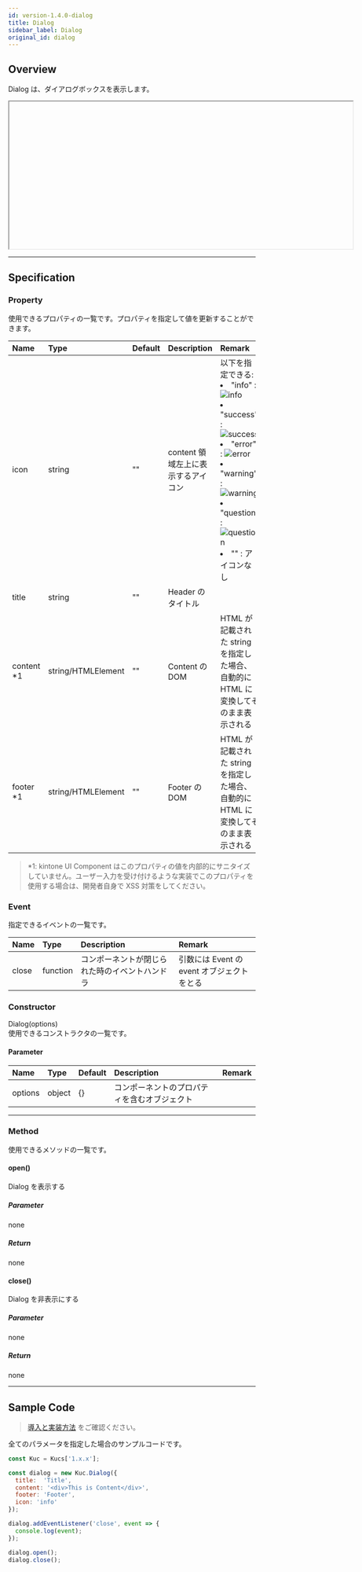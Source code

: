 ```yaml
---
id: version-1.4.0-dialog
title: Dialog
sidebar_label: Dialog
original_id: dialog
---
```


## Overview

Dialog は、ダイアログボックスを表示します。

<div class="sample-container" id="dialog">
  <div id="sample-container__components">
    <iframe id="iframe" title="dialog image" width="700px" height="300px"></iframe>
  </div>
</div>
<script src="/js/samples/desktop/dialog.js"></script>

---

## Specification

### Property

使用できるプロパティの一覧です。プロパティを指定して値を更新することができます。

| Name | Type | Default | Description | Remark |
| :--- | :--- | :--- | :--- | :--- |
| icon | string | "" | content 領域左上に表示するアイコン | 以下を指定できる:<li>"info" : ![info](assets/icon-info.png)</li><li>"success" : ![success](assets/icon-success.png)</li><li>"error" : ![error](assets/icon-error.png)</li><li>"warning" : ![warning](assets/icon-warning.png)</li><li>"question" : ![question](assets/icon-question.png)</li><li>"" : アイコンなし</li> |
| title | string | "" | Header のタイトル | |
| content *1 | string/HTMLElement | "" | Content の DOM | HTML が記載された string を指定した場合、自動的に HTML に変換してそのまま表示される |
| footer *1 | string/HTMLElement | "" | Footer の DOM | HTML が記載された string を指定した場合、自動的に HTML に変換してそのまま表示される |

> *1: kintone UI Component はこのプロパティの値を内部的にサニタイズしていません。ユーザー入力を受け付けるような実装でこのプロパティを使用する場合は、開発者自身で XSS 対策をしてください。

### Event

指定できるイベントの一覧です。

| Name | Type | Description | Remark |
| :--- | :--- | :--- | :--- |
| close | function | コンポーネントが閉じられた時のイベントハンドラ | 引数には Event の event オブジェクトをとる |

### Constructor

Dialog(options)<br>
使用できるコンストラクタの一覧です。

#### Parameter
| Name | Type | Default | Description | Remark |
| :--- | :--- | :--- | :--- | :--- |
| options | object | {} | コンポーネントのプロパティを含むオブジェクト | |

---
### Method

使用できるメソッドの一覧です。

#### open()
Dialog を表示する

##### Parameter
none

##### Return
none

#### close()
Dialog を非表示にする

##### Parameter
none

##### Return
none

---
## Sample Code

>[導入と実装方法](../../getting-started/quick-start.md#導入と実装方法) をご確認ください。

全てのパラメータを指定した場合のサンプルコードです。

```javascript
const Kuc = Kucs['1.x.x'];

const dialog = new Kuc.Dialog({
  title:  'Title',
  content: '<div>This is Content</div>',
  footer: 'Footer',
  icon: 'info'
});

dialog.addEventListener('close', event => {
  console.log(event);
});

dialog.open();
dialog.close();
```
